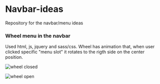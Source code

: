 # Navbar-ideas
Repository for the navbar/menu ideas

### Wheel menu in the navbar
Used html, js, jquery and sass/css.
Wheel has animation that, when user clicked specific "menu slot" it rotates to the rigth side on the center position.

![wheel closed](https://user-images.githubusercontent.com/23331775/58195745-5a822b00-7cd1-11e9-8b7e-8635d9bc2b42.JPG)

![wheel open](https://user-images.githubusercontent.com/23331775/58195761-6110a280-7cd1-11e9-8186-a4a310a4bda2.JPG)
